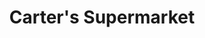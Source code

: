 ---
title: "Carter's Supermarket"
url: /denham-springs/carters-supermarket-hatchell-lane/
shop: Supermarkt
---
